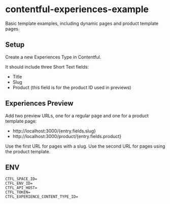 # contentful-experiences-example

Basic template examples, including dynamic pages and product template pages.

## Setup

Create a new Experiences Type in Contentful.

It should include three Short Text fields:

- Title
- Slug
- Product (this field is for the product ID used in previews)

## Experiences Preview

Add two preview URLs, one for a regular page and one for a product template page:

- http://localhost:3000/{entry.fields.slug}
- http://localhost:3000/product/{entry.fields.product}

Use the first URL for pages with a slug.
Use the second URL for pages using the product template.

## ENV

```text
CTFL_SPACE_ID=
CTFL_ENV_ID=
CTFL_API_HOST=
CTFL_TOKEN=
CTFL_EXPERIENCE_CONTENT_TYPE_ID=
```

